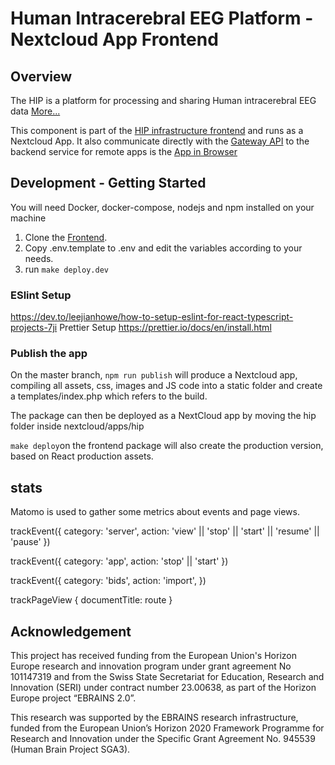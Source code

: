 # Human Intracerebral EEG Platform - Nextcloud App Frontend

## Overview

The HIP is a platform for processing and sharing Human intracerebral EEG data 
[More...](https://www.humanbrainproject.eu/en/medicine/human-intracerebral-eeg-platform/)

This component is part of the [HIP infrastructure frontend](https://github.com/HIP-infrastructure/frontend) and runs as a Nextcloud App. It also communicate directly with the [Gateway API](https://github.com/HIP-infrastructure/gateway) to the backend service for remote apps is the [App in Browser](https://github.com/HIP-infrastructure/app-in-browser)

## Development - Getting Started

You will need Docker, docker-compose, nodejs and npm installed on your machine

1. Clone the [Frontend](https://github.com/HIP-infrastructure/frontend).
2. Copy .env.template to .env and edit the variables according to your needs.
3. run `make deploy.dev`

### ESlint Setup

https://dev.to/leejianhowe/how-to-setup-eslint-for-react-typescript-projects-7ji 
Prettier Setup
https://prettier.io/docs/en/install.html

### Publish the app

On the master branch, `npm run publish` will produce a Nextcloud app, compiling all assets, css, images and JS code into a static folder and create a templates/index.php which refers to the build.

The package can then be deployed as a NextCloud app by moving the hip folder inside nextcloud/apps/hip

`make deploy`on the frontend package will also create the production version, based on React production assets.

## stats

Matomo is used to gather some metrics about events and page views.

trackEvent({
category: 'server',
action: 'view' || 'stop' || 'start' || 'resume' || 'pause'
})

trackEvent({
category: 'app',
action: 'stop' || 'start'
})

trackEvent({
category: 'bids',
action: 'import',
})

trackPageView { documentTitle: route }

## Acknowledgement

This project has received funding from the  European Union's Horizon Europe research and innovation program under grant agreement No 101147319 and from the Swiss State Secretariat for Education, Research and Innovation (SERI) under contract number 23.00638, as part of the Horizon Europe project “EBRAINS 2.0”.

This research was supported by the EBRAINS research infrastructure, funded from the European Union’s Horizon 2020 Framework Programme for Research and Innovation under the Specific Grant Agreement No. 945539 (Human Brain Project SGA3).

